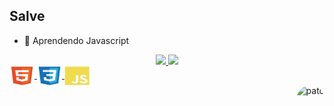  ##          Salve
 
- 📖 Aprendendo Javascript

<div align="center">
  <a href="https://github.com/Shoockl">
  <img height="180em" src="https://github-readme-stats.vercel.app/api?username=Shoockl&show_icons=true&theme=dark&include_all_commits=true&count_private=true"/>
  <img height="180em" src="https://github-readme-stats.vercel.app/api/top-langs/?username=Shoockl&layout=compact&langs_count=7&theme=dark"/>
</div>
  <img align="center" alt="Rafa-HTML" height="30" width="40" src="https://raw.githubusercontent.com/devicons/devicon/master/icons/html5/html5-original.svg">
  <img align="center" alt="Rafa-CSS" height="30" width="40" src="https://raw.githubusercontent.com/devicons/devicon/master/icons/css3/css3-original.svg">
  <img align="center" alt="Rafa-Js" height="30" width="40" src="https://raw.githubusercontent.com/devicons/devicon/master/icons/javascript/javascript-plain.svg">
  <div>
   
   <img align="right" alt="pato"  height="111" margin-left= 155 style="border-radius:50px;" src="https://media.giphy.com/media/2kS9kWWNokd2v0XWN2/giphy.gif">
  
  
  
    
    

